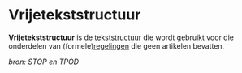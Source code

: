 # Vrijetekststructuur

**Vrijetekststructuur** is de [tekststructuur](#begrip-tekststructuur) die wordt gebruikt voor die onderdelen van (formele)[regelingen](#begrip-regeling)
die geen artikelen bevatten.

*bron: STOP en TPOD*

